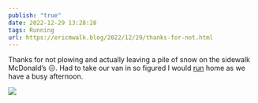 ```yaml
---
publish: "true"
date: 2022-12-29 13:28:28
tags: Running
url: https://ericmwalk.blog/2022/12/29/thanks-for-not.html
---
```


Thanks for not plowing and actually leaving a pile of snow on the sidewalk McDonald’s 😖. Had to take our van in so figured I would [run](http://www.strava.com/activities/8307411535) home as we have a busy afternoon.


![](https://ericmwalk.blog/uploads/2022/c741eedde9.jpg)